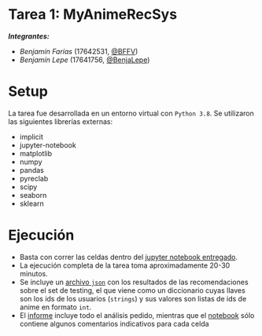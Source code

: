 # Tarea 1: MyAnimeRecSys

***Integrantes:***
- *Benjamín Farías* (17642531, [@BFFV](https://github.com/BFFV))
- *Benjamín Lepe* (17641756, [@BenjaLepe](https://github.com/BenjaLepe))

# Setup

La tarea fue desarrollada en un entorno virtual con ``Python 3.8``. Se utilizaron las siguientes librerías externas:

- implicit
- jupyter-notebook
- matplotlib
- numpy
- pandas
- pyreclab
- scipy
- seaborn
- sklearn

# Ejecución

* Basta con correr las celdas dentro del [jupyter notebook entregado](T1.ipynb).
* La ejecución completa de la tarea toma aproximadamente 20-30 minutos.
* Se incluye un [archivo ``json``](test_results.json) con los resultados de las recomendaciones sobre el set de testing, el que viene como un diccionario cuyas llaves son los ids de los usuarios (``strings``) y sus valores son listas de ids de anime en formato ``int``.
* El [informe](Informe.pdf) incluye todo el análisis pedido, mientras que el [notebook](T1.ipynb) sólo contiene algunos comentarios indicativos para cada celda
